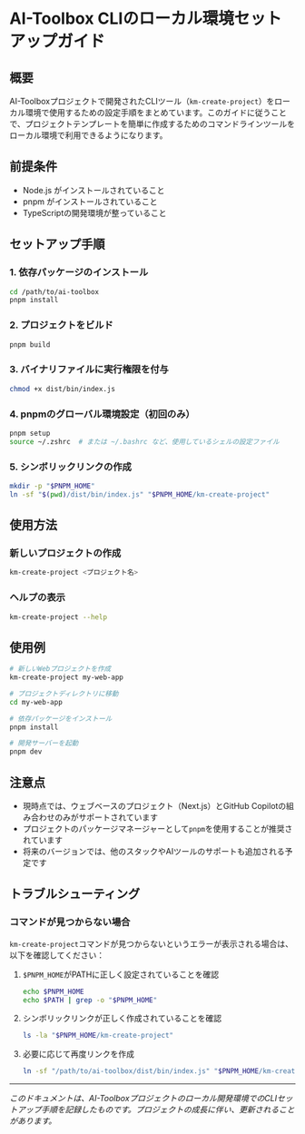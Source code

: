 # AI-Toolbox CLIのローカル環境セットアップガイド

## 概要

AI-Toolboxプロジェクトで開発されたCLIツール（`km-create-project`）をローカル環境で使用するための設定手順をまとめています。このガイドに従うことで、プロジェクトテンプレートを簡単に作成するためのコマンドラインツールをローカル環境で利用できるようになります。

## 前提条件

- Node.js がインストールされていること
- pnpm がインストールされていること
- TypeScriptの開発環境が整っていること

## セットアップ手順

### 1. 依存パッケージのインストール

```bash
cd /path/to/ai-toolbox
pnpm install
```

### 2. プロジェクトをビルド

```bash
pnpm build
```

### 3. バイナリファイルに実行権限を付与

```bash
chmod +x dist/bin/index.js
```

### 4. pnpmのグローバル環境設定（初回のみ）

```bash
pnpm setup
source ~/.zshrc  # または ~/.bashrc など、使用しているシェルの設定ファイル
```

### 5. シンボリックリンクの作成

```bash
mkdir -p "$PNPM_HOME"
ln -sf "$(pwd)/dist/bin/index.js" "$PNPM_HOME/km-create-project"
```

## 使用方法

### 新しいプロジェクトの作成

```bash
km-create-project <プロジェクト名>
```

### ヘルプの表示

```bash
km-create-project --help
```

## 使用例

```bash
# 新しいWebプロジェクトを作成
km-create-project my-web-app

# プロジェクトディレクトリに移動
cd my-web-app

# 依存パッケージをインストール
pnpm install

# 開発サーバーを起動
pnpm dev
```

## 注意点

- 現時点では、ウェブベースのプロジェクト（Next.js）とGitHub Copilotの組み合わせのみがサポートされています
- プロジェクトのパッケージマネージャーとして`pnpm`を使用することが推奨されています
- 将来のバージョンでは、他のスタックやAIツールのサポートも追加される予定です

## トラブルシューティング

### コマンドが見つからない場合

`km-create-project`コマンドが見つからないというエラーが表示される場合は、以下を確認してください：

1. `$PNPM_HOME`がPATHに正しく設定されていることを確認
   ```bash
   echo $PNPM_HOME
   echo $PATH | grep -o "$PNPM_HOME"
   ```

2. シンボリックリンクが正しく作成されていることを確認
   ```bash
   ls -la "$PNPM_HOME/km-create-project"
   ```

3. 必要に応じて再度リンクを作成
   ```bash
   ln -sf "/path/to/ai-toolbox/dist/bin/index.js" "$PNPM_HOME/km-create-project"
   ```

---

*このドキュメントは、AI-Toolboxプロジェクトのローカル開発環境でのCLIセットアップ手順を記録したものです。プロジェクトの成長に伴い、更新されることがあります。*
